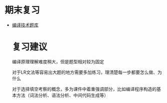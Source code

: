 # 期末复习

- [编译技术题库](https://max.book118.com/html/2022/0618/5000340111004243.shtm)

  

  

  # 复习建议

  编译原理理解难度稍大，但是题型相对较为固定  

  对于LR文法等容易出大题的地方需要多加练习，理清楚每一步都要怎么做、为什么  

  对于选择填空考察的概念，多为课件中着重强调部分，比如编译程序构造的基本方法（词法分析、语法分析、中间代码生成等）

  